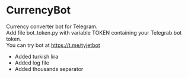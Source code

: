 # CurrencyBot
Currency converter bot for Telegram.  
Add file bot_token.py with variable TOKEN containing your Telegrab bot token.  
You can try bot at https://t.me/tyjetbot


 - Added turkish lira  
 - Added log file  
 - Added thousands separator  